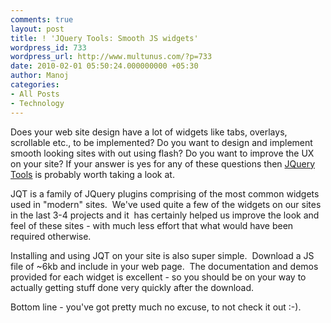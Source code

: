 ```yaml
---
comments: true
layout: post
title: ! 'JQuery Tools: Smooth JS widgets'
wordpress_id: 733
wordpress_url: http://www.multunus.com/?p=733
date: 2010-02-01 05:50:24.000000000 +05:30
author: Manoj
categories:
- All Posts
- Technology
---
```

Does your web site design have a lot of widgets like tabs, overlays, scrollable etc., to be implemented? Do you want to design and implement smooth looking sites with out using flash? Do you want to improve the UX on your site?
If your answer is yes for any of these questions then <a href="http://flowplayer.org/tools/demos/index.html" target="_self">JQuery Tools</a> is probably worth taking a look at.

JQT is a family of JQuery plugins comprising of the most common widgets used in "modern" sites.  We've used quite a few of the widgets on our sites in the last 3-4 projects and it  has certainly helped us improve the look and feel of these sites - with much less effort that what would have been required otherwise.

Installing and using JQT on your site is also super simple.  Download a JS file of ~6kb and include in your web page.  The documentation and demos provided for each widget is excellent - so you should be on your way to actually getting stuff done very quickly after the download.

Bottom line - you've got pretty much no excuse, to not check it out :-).

